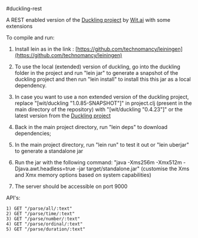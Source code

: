 #duckling-rest

A REST enabled version of the [Duckling project](https://github.com/wit-ai/duckling) by [Wit.ai](https://wit.ai) with some extensions

To compile and run:

  1) Install lein as in the link : [https://github.com/technomancy/leiningen](https://github.com/technomancy/leiningen)

  2) To use the local (extended) version of duckling, go into the duckling folder in the project and run "lein jar" to generate a snapshot of the duckling project and then run "lein install" to install this this jar as a local dependency.
  
  3) In case you want to use a non extended version of the duckling project, replace "[wit/duckling "1.0.85-SNAPSHOT"]" in project.clj (present in the main directory of the repository) with "[wit/duckling "0.4.23"]" or the latest version from the [Duckling project](https://github.com/wit-ai/duckling)
  
  4) Back in the main project directory, run "lein deps" to download dependencies;
  
  5) In the main project directory, run "lein run" to test it out or "lein uberjar" to generate a standalone jar
  
  6) Run the jar with the following command: "java -Xms256m -Xmx512m -Djava.awt.headless=true -jar target/standalone.jar" (customise the Xms and Xmx memory options based on system capabilities)
  
  7) The server should be accessible on port 9000

API's:
	
	1) GET "/parse/all/:text"
	2) GET "/parse/time/:text"
	3) GET "/parse/number/:text"
	4) GET "/parse/ordinal/:text"
	5) GET "/parse/duration/:text"
 
